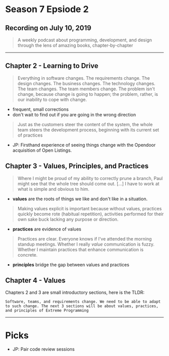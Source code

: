 # Season 7 Epsiode 2

## Recording on July 10, 2019

> A weekly podcast about programming, development, and design through the lens of amazing books, chapter-by-chapter

---

## Chapter 2 - Learning to Drive

> Everything in software changes. The requirements change. The design changes. The business changes. The technology changes. The team changes. The team members change. The problem isn't change, because change is going to happen; the problem, rather, is our inability to cope with change.

* frequent, small corrections
* don't wait to find out if you are going in the wrong direction

> Just as the customers steer the content of the system, the whole team steers the development process, beginning with its current set of practices

* JP: Firsthand experience of seeing things change with the Opendoor acquisition of Open Listings.

## Chapter 3 - Values, Principles, and Practices

> Where I might be proud of my ability to correctly prune a branch, Paul might see that the whole tree should come out. [...] I have to work at what is simple and obvious to him.


* __values__ are the roots of things we like and don't like in a situation.

> Making values explicit is important because without values, practices quickly become rote (habitual repetition), activities performed for their own sake buck lacking any purpose or direction.

* __practices__ are evidence of values

> Practices are clear. Everyone knows if I've attended the morning standup meetings. Whether I really _value_ communication is fuzzy. Whether I maintain practices that enhance communication is concrete.

* __principles__ bridge the gap between values and practices

## Chapter 4 - Values

Chapters 2 and 3 are small introductory sections, here is the TLDR:

```
Software, teams, and requirements change. We need to be able to adapt to such change. The next 3 sections will be about values, practices, and principles of Extreme Programming
```

---

# Picks

* JP: Pair code review sessions
